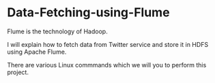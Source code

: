 # Data-Fetching-using-Flume
Flume is the technology of Hadoop.

I will explain how to fetch data from Twitter service and store it in HDFS using Apache Flume.

There are various Linux commmands which we will you to perform this project.
